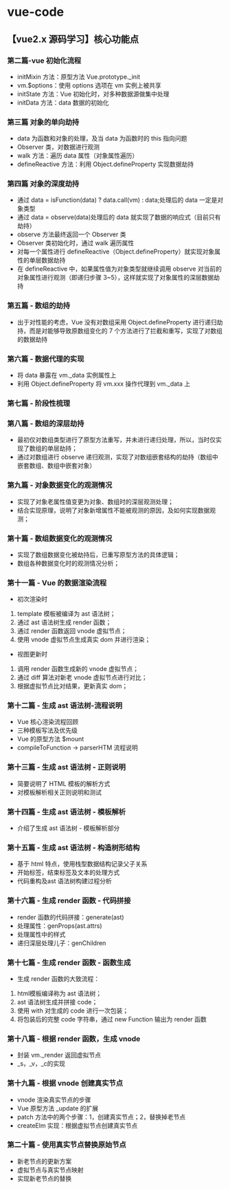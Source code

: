 # vue-code

## 【vue2.x 源码学习】核心功能点

### 第二篇-vue 初始化流程

- initMixin 方法：原型方法 Vue.prototype.\_init
- vm.\$options：使用 options 选项在 vm 实例上被共享
- initState 方法：Vue 初始化时，对多种数据源做集中处理
- initData 方法：data 数据的初始化

### 第三篇 对象的单向劫持

- data 为函数和对象的处理，及当 data 为函数时的 this 指向问题
- Observer 类，对数据进行观测
- walk 方法：遍历 data 属性（对象属性遍历）
- defineReactive 方法：利用 Object.defineProperty 实现数据劫持

### 第四篇 对象的深度劫持

- 通过 data = isFunction(data) ? data.call(vm) : data;处理后的 data 一定是对象类型
- 通过 data = observe(data)处理后的 data 就实现了数据的响应式（目前只有劫持）
- observe 方法最终返回一个 Observer 类
- Observer 类初始化时，通过 walk 遍历属性
- 对每一个属性进行 defineReactive（Object.defineProperty）就实现对象属性的单层数据劫持
- 在 defineReactive 中，如果属性值为对象类型就继续调用 observe 对当前的对象属性进行观测（即递归步骤 3~5），这样就实现了对象属性的深层数据劫持

### 第五篇 - 数组的劫持

- 出于对性能的考虑，Vue 没有对数组采用 Object.defineProperty 进行递归劫持，而是对能够导致原数组变化的 7 个方法进行了拦截和重写，实现了对数组的数据劫持

### 第六篇 - 数据代理的实现

- 将 data 暴露在 vm.\_data 实例属性上
- 利用 Object.defineProperty 将 vm.xxx 操作代理到 vm.\_data 上

### 第七篇 - 阶段性梳理

### 第八篇 - 数组的深层劫持

- 最初仅对数组类型进行了原型方法重写，并未进行递归处理，所以，当时仅实现了数组的单层劫持；
- 通过对数组进行 observe 递归观测，实现了对数组嵌套结构的劫持（数组中嵌套数组、数组中嵌套对象）

### 第九篇 - 对象数据变化的观测情况

- 实现了对象老属性值变更为对象、数组时的深层观测处理；
- 结合实现原理，说明了对象新增属性不能被观测的原因，及如何实现数据观测；

### 第十篇 - 数组数据变化的观测情况

- 实现了数组数据变化被劫持后，已重写原型方法的具体逻辑；
- 数组各种数据变化时的观测情况分析；

### 第十一篇 - Vue 的数据渲染流程

- 初次渲染时

1. template 模板被编译为 ast 语法树；
2. 通过 ast 语法树生成 render 函数；
3. 通过 render 函数返回 vnode 虚拟节点；
4. 使用 vnode 虚拟节点生成真实 dom 并进行渲染；

- 视图更新时

1. 调用 render 函数生成新的 vnode 虚拟节点；
2. 通过 diff 算法对新老 vnode 虚拟节点进行对比；
3. 根据虚拟节点比对结果，更新真实 dom；

### 第十二篇 - 生成 ast 语法树-流程说明

- Vue 核心渲染流程回顾
- 三种模板写法及优先级
- Vue 的原型方法 \$mount
- compileToFunction -> parserHTM 流程说明

### 第十三篇 - 生成 ast 语法树 - 正则说明

- 简要说明了 HTML 模板的解析方式
- 对模板解析相关正则说明和测试

### 第十四篇 - 生成 ast 语法树 - 模板解析

- 介绍了生成 ast 语法树 - 模板解析部分

### 第十五篇 - 生成 ast 语法树 - 构造树形结构
- 基于 html 特点，使用栈型数据结构记录父子关系
- 开始标签，结束标签及文本的处理方式
- 代码重构及ast 语法树构建过程分析

### 第十六篇 - 生成 render 函数 - 代码拼接
- render 函数的代码拼接：generate(ast)
- 处理属性：genProps(ast.attrs)
- 处理属性中的样式
- 递归深层处理儿子：genChildren

### 第十七篇 - 生成 render 函数 - 函数生成
- 生成 render 函数的大致流程：
1. html模板编译称为 ast 语法树；
2. ast 语法树生成并拼接 code；
3. 使用 with 对生成的 code 进行一次包装；
4. 将包装后的完整 code 字符串，通过 new Function 输出为 render 函数

### 第十八篇 - 根据 render 函数，生成 vnode
- 封装 vm._render 返回虚拟节点
- _s，_v，_c的实现

### 第十九篇 - 根据 vnode 创建真实节点
- vnode 渲染真实节点的步骤
- Vue 原型方法 _update 的扩展
- patch 方法中的两个步骤：1，创建真实节点；2，替换掉老节点
- createElm 实现：根据虚拟节点创建真实节点

### 第二十篇 - 使用真实节点替换原始节点
- 新老节点的更新方案
- 虚拟节点与真实节点映射
- 实现新老节点的替换